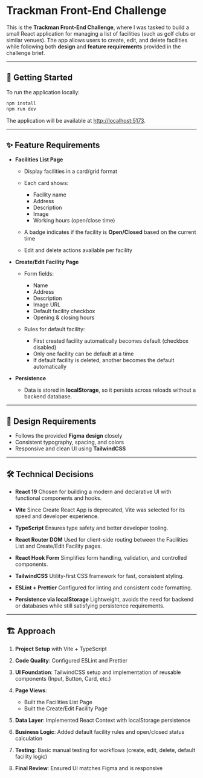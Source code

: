 # Trackman Front-End Challenge

This is the **Trackman Front-End Challenge**, where I was tasked to build a small React application for managing a list of facilities (such as golf clubs or similar venues).
The app allows users to create, edit, and delete facilities while following both **design** and **feature requirements** provided in the challenge brief.

---

## 🚀 Getting Started

To run the application locally:

```bash
npm install
npm run dev
```

The application will be available at [http://localhost:5173](http://localhost:5173).

---

## ✨ Feature Requirements

* **Facilities List Page**

  * Display facilities in a card/grid format
  * Each card shows:

    * Facility name
    * Address
    * Description
    * Image
    * Working hours (open/close time)
  * A badge indicates if the facility is **Open/Closed** based on the current time
  * Edit and delete actions available per facility

* **Create/Edit Facility Page**

  * Form fields:

    * Name
    * Address
    * Description
    * Image URL
    * Default facility checkbox
    * Opening & closing hours
  * Rules for default facility:

    * First created facility automatically becomes default (checkbox disabled)
    * Only one facility can be default at a time
    * If default facility is deleted, another becomes the default automatically

* **Persistence**

  * Data is stored in **localStorage**, so it persists across reloads without a backend database.

---

## 🎨 Design Requirements

* Follows the provided **Figma design** closely
* Consistent typography, spacing, and colors
* Responsive and clean UI using **TailwindCSS**

---

## 🛠️ Technical Decisions

* **React 19**
  Chosen for building a modern and declarative UI with functional components and hooks.

* **Vite**
  Since Create React App is deprecated, Vite was selected for its speed and developer experience.

* **TypeScript**
  Ensures type safety and better developer tooling.

* **React Router DOM**
  Used for client-side routing between the Facilities List and Create/Edit Facility pages.

* **React Hook Form**
  Simplifies form handling, validation, and controlled components.

* **TailwindCSS**
  Utility-first CSS framework for fast, consistent styling.

* **ESLint + Prettier**
  Configured for linting and consistent code formatting.

* **Persistence via localStorage**
  Lightweight, avoids the need for backend or databases while still satisfying persistence requirements.

---

## 🏗️ Approach

1. **Project Setup** with Vite + TypeScript
2. **Code Quality**: Configured ESLint and Prettier
3. **UI Foundation**: TailwindCSS setup and implementation of reusable components (Input, Button, Card, etc.)
4. **Page Views**:

   * Built the Facilities List Page
   * Built the Create/Edit Facility Page
5. **Data Layer**: Implemented React Context with localStorage persistence
6. **Business Logic**: Added default facility rules and open/closed status calculation
7. **Testing**: Basic manual testing for workflows (create, edit, delete, default facility logic)
8. **Final Review**: Ensured UI matches Figma and is responsive
